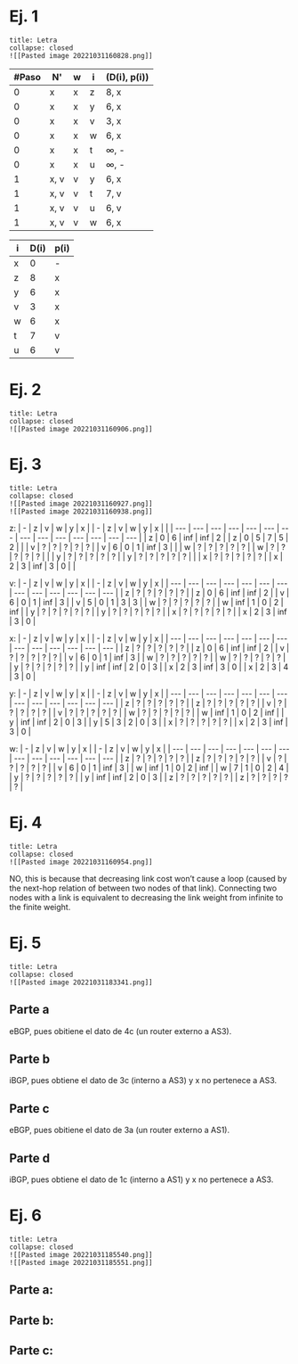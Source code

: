# Ej. 1
```ad-abstract
title: Letra
collapse: closed
![[Pasted image 20221031160828.png]]
```

| \#Paso | N'                  | w   | i   | (D(i), p(i)) |
| ------ | ------------------- | --- | --- | ------------ |
| 0      | x                   | x   | z   | 8, x         |
| 0      | x                   | x   | y   | 6, x         |
| 0      | x                   | x   | v   | 3, x         |
| 0      | x                   | x   | w   | 6, x         |
| 0      | x                   | x   | t   | $\infty$, -  |
| 0      | x                   | x   | u   | $\infty$, -  |
| 1      | x, v                | v   | y   | 6, x         |
| 1      | x, v                | v   | t   | 7, v         |
| 1      | x, v                | v   | u   | 6, v         |
| 1      | x, v                | v   | w   | 6, x         |

| **i**   | **D(i)** | **p(i)** |
| --- | ---- | ---- |
| x   | 0    | -    |
| z   | 8    | x    |
| y   | 6    | x    |
| v   | 3    | x    |
| w   | 6    | x    |
| t   | 7    | v    |
| u   | 6    | v    |

  
# Ej. 2
```ad-abstract
title: Letra
collapse: closed
![[Pasted image 20221031160906.png]]
```


# Ej. 3
```ad-abstract
title: Letra
collapse: closed
![[Pasted image 20221031160927.png]]
![[Pasted image 20221031160938.png]]
```
z:
| -   | z   | v   | w   | y   | x   |     | -    | z   | v   | w   | y   | x   |     |
| --- | --- | --- | --- | --- | --- | --- | --- | --- | --- | --- | --- | --- | --- |
| z   | 0   | 6   | inf | inf | 2   |     | z   | 0   | 5   | 7   | 5   | 2   |     |
| v   | ?   | ?   | ?   | ?   | ?   |     | v   | 6   | 0   | 1   | inf | 3   |     |
| w   | ?   | ?   | ?   | ?   | ?   |     | w   | ?   | ?   | ?   | ?   | ?   |     |
| y   | ?   | ?   | ?   | ?   | ?   |     | y   | ?   | ?   | ?   | ?   | ?   |     |
| x   | ?   | ?   | ?   | ?   | ?   |     | x   | 2   | 3   | inf | 3   | 0   |     |

v: 
| -   | z   | v   | w   | y   | x   |     | -   | z   | v   | w   | y   | x   |
| --- | --- | --- | --- | --- | --- | --- | --- | --- | --- | --- | --- | --- |
| z   | ?   | ?   | ?   | ?   | ?   |     | z   | 0   | 6   | inf | inf | 2   |
| v   | 6   | 0   | 1   | inf | 3   |     | v   | 5   | 0   | 1   | 3   | 3   |
| w   | ?   | ?   | ?   | ?   | ?   |     | w   | inf | 1   | 0   | 2   | inf |
| y   | ?   | ?   | ?   | ?   | ?   |     | y   | ?   | ?   | ?   | ?   | ?   |
| x   | ?   | ?   | ?   | ?   | ?   |     | x   | 2   | 3   | inf | 3   | 0   |

x: 
| -   | z   | v   | w   | y   | x   |     | -   | z   | v   | w   | y   | x   |
| --- | --- | --- | --- | --- | --- | --- | --- | --- | --- | --- | --- | --- |
| z   | ?   | ?   | ?   | ?   | ?   |     | z   | 0   | 6   | inf | inf | 2   |
| v   | ?   | ?   | ?   | ?   | ?   |     | v   | 6   | 0   | 1   | inf | 3   |
| w   | ?   | ?   | ?   | ?   | ?   |     | w   | ?   | ?   | ?   | ?   | ?   |
| y   | ?   | ?   | ?   | ?   | ?   |     | y   | inf | inf | 2   | 0   | 3   |
| x   | 2   | 3   | inf | 3   | 0   |     | x   | 2   | 3   | 4   | 3   | 0   |

y: 
| -   | z   | v   | w   | y   | x   |     | -   | z   | v   | w   | y   | x   |
| --- | --- | --- | --- | --- | --- | --- | --- | --- | --- | --- | --- | --- |
| z   | ?   | ?   | ?   | ?   | ?   |     | z   | ?   | ?   | ?   | ?   | ?   |
| v   | ?   | ?   | ?   | ?   | ?   |     | v   | ?   | ?   | ?   | ?   | ?   |
| w   | ?   | ?   | ?   | ?   | ?   |     | w   | inf | 1   | 0   | 2   | inf |
| y   | inf | inf | 2   | 0   | 3   |     | y   |  5   |  3   | 2    |  0   |  3   |
| x   | ?   | ?   | ?   | ?   | ?   |     | x   | 2   | 3   | inf | 3   | 0   |

w:
| -   | z   | v   | w   | y   | x   |     | -   | z   | v   | w   | y   | x   |
| --- | --- | --- | --- | --- | --- | --- | --- | --- | --- | --- | --- | --- |
| z   | ?   | ?   | ?   | ?   | ?   |     | z   | ?   | ?   | ?   | ?   | ?   |
| v   | ?   | ?   | ?   | ?   | ?   |     | v   | 6   | 0   | 1   | inf | 3   |
| w   | inf | 1   | 0   | 2   | inf |     | w   | 7   | 1   | 0   | 2   | 4   |
| y   | ?   | ?   | ?   | ?   | ?   |     | y   | inf | inf | 2   | 0   | 3   |
| z   | ?   | ?   | ?   | ?   | ?   |     | z   | ?   | ?   | ?   | ?   | ?   |


# Ej. 4
```ad-abstract
title: Letra
collapse: closed
![[Pasted image 20221031160954.png]]
```

NO, this is because that decreasing link cost won’t cause a loop (caused by the next-hop relation of between two nodes of that link). Connecting two nodes with a link is equivalent to decreasing the link weight from infinite to the finite weight.

# Ej. 5
```ad-abstract
title: Letra
collapse: closed
![[Pasted image 20221031183341.png]]
```

## Parte a
eBGP, pues obitiene el dato de 4c (un router externo a AS3).

## Parte b
iBGP, pues obtiene el dato de 3c (interno a AS3) y x no pertenece a AS3.

## Parte c
eBGP, pues obitiene el dato de 3a (un router externo a AS1).

## Parte d
iBGP, pues obtiene el dato de 1c (interno a AS1) y x no pertenece a AS3.
# Ej. 6
```ad-abstract
title: Letra
collapse: closed
![[Pasted image 20221031185540.png]]
![[Pasted image 20221031185551.png]]
```

## Parte a:


## Parte b:

## Parte c:
